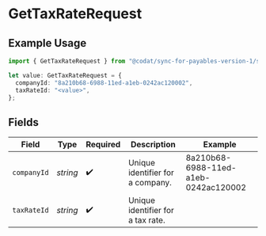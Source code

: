 # GetTaxRateRequest

## Example Usage

```typescript
import { GetTaxRateRequest } from "@codat/sync-for-payables-version-1/sdk/models/operations";

let value: GetTaxRateRequest = {
  companyId: "8a210b68-6988-11ed-a1eb-0242ac120002",
  taxRateId: "<value>",
};
```

## Fields

| Field                                | Type                                 | Required                             | Description                          | Example                              |
| ------------------------------------ | ------------------------------------ | ------------------------------------ | ------------------------------------ | ------------------------------------ |
| `companyId`                          | *string*                             | :heavy_check_mark:                   | Unique identifier for a company.     | 8a210b68-6988-11ed-a1eb-0242ac120002 |
| `taxRateId`                          | *string*                             | :heavy_check_mark:                   | Unique identifier for a tax rate.    |                                      |